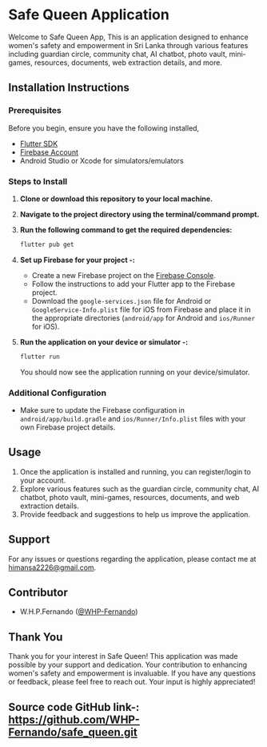 # Safe Queen Application
Welcome to Safe Queen App, This is an application designed to enhance women's safety and empowerment in Sri Lanka through various features including guardian circle, community chat, AI chatbot, photo vault, mini-games, resources, documents, web extraction details, and more.


## Installation Instructions

### Prerequisites

Before you begin, ensure you have the following installed,

- [Flutter SDK](https://flutter.dev/docs/get-started/install)
- [Firebase Account](https://firebase.google.com/)
- Android Studio or Xcode for simulators/emulators

### Steps to Install

1. **Clone or download this repository to your local machine.**
2. **Navigate to the project directory using the terminal/command prompt.**
3. **Run the following command to get the required dependencies:**

    ```bash
    flutter pub get
    ```

4. **Set up Firebase for your project -:**
   - Create a new Firebase project on the [Firebase Console](https://console.firebase.google.com/).
   - Follow the instructions to add your Flutter app to the Firebase project.
   - Download the `google-services.json` file for Android or `GoogleService-Info.plist` file for iOS from Firebase and place it in the appropriate directories (`android/app` for Android and `ios/Runner` for iOS).

5. **Run the application on your device or simulator -:**

    ```bash
    flutter run
    ```

    You should now see the application running on your device/simulator.

### Additional Configuration

- Make sure to update the Firebase configuration in `android/app/build.gradle` and `ios/Runner/Info.plist` files with your own Firebase project details.

## Usage

1. Once the application is installed and running, you can register/login to your account.
2. Explore various features such as the guardian circle, community chat, AI chatbot, photo vault, mini-games, resources, documents, and web extraction details.
3. Provide feedback and suggestions to help us improve the application.

## Support

For any issues or questions regarding the application, please contact me at [himansa2226@gmail.com](mailto:himansa2226@gmail.com).

## Contributor

- W.H.P.Fernando ([@WHP-Fernando](https://github.com/WHP-Fernando))

## Thank You

Thank you for your interest in Safe Queen! This application was made possible by your support and dedication. Your contribution to enhancing women's safety and empowerment is invaluable. If you have any questions or feedback, please feel free to reach out. Your input is highly appreciated!

## Source code GitHub link-: https://github.com/WHP-Fernando/safe_queen.git
